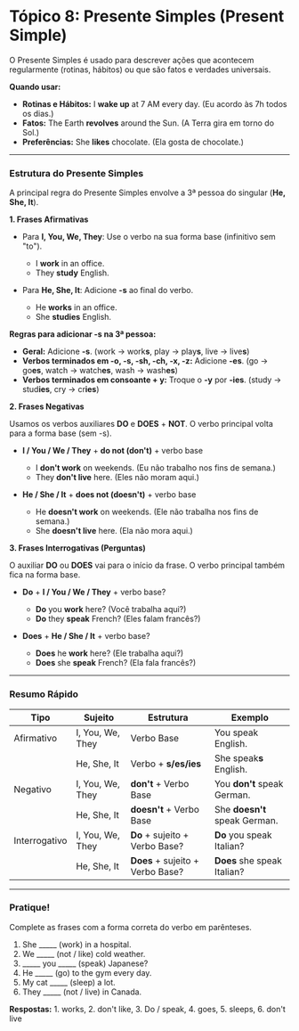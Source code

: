 # Tópico 8: Presente Simples (Present Simple)

O Presente Simples é usado para descrever ações que acontecem regularmente (rotinas, hábitos) ou que são fatos e verdades universais.

**Quando usar:**
*   **Rotinas e Hábitos:** I **wake up** at 7 AM every day. (Eu acordo às 7h todos os dias.)
*   **Fatos:** The Earth **revolves** around the Sun. (A Terra gira em torno do Sol.)
*   **Preferências:** She **likes** chocolate. (Ela gosta de chocolate.)

---

### Estrutura do Presente Simples

A principal regra do Presente Simples envolve a 3ª pessoa do singular (**He, She, It**).

**1. Frases Afirmativas**

*   Para **I, You, We, They**: Use o verbo na sua forma base (infinitivo sem "to").
    *   I **work** in an office.
    *   They **study** English.

*   Para **He, She, It**: Adicione **-s** ao final do verbo.
    *   He **works** in an office.
    *   She **studies** English.

**Regras para adicionar -s na 3ª pessoa:**
*   **Geral:** Adicione **-s**. (work -> work**s**, play -> play**s**, live -> live**s**)
*   **Verbos terminados em -o, -s, -sh, -ch, -x, -z:** Adicione **-es**. (go -> go**es**, watch -> watch**es**, wash -> wash**es**)
*   **Verbos terminados em consoante + y:** Troque o **-y** por **-ies**. (study -> stud**ies**, cry -> cr**ies**)

**2. Frases Negativas**

Usamos os verbos auxiliares **DO** e **DOES** + **NOT**. O verbo principal volta para a forma base (sem -s).

*   **I / You / We / They** + **do not (don't)** + verbo base
    *   I **don't work** on weekends. (Eu não trabalho nos fins de semana.)
    *   They **don't live** here. (Eles não moram aqui.)

*   **He / She / It** + **does not (doesn't)** + verbo base
    *   He **doesn't work** on weekends. (Ele não trabalha nos fins de semana.)
    *   She **doesn't live** here. (Ela não mora aqui.)

**3. Frases Interrogativas (Perguntas)**

O auxiliar **DO** ou **DOES** vai para o início da frase. O verbo principal também fica na forma base.

*   **Do** + **I / You / We / They** + verbo base?
    *   **Do** you **work** here? (Você trabalha aqui?)
    *   **Do** they **speak** French? (Eles falam francês?)

*   **Does** + **He / She / It** + verbo base?
    *   **Does** he **work** here? (Ele trabalha aqui?)
    *   **Does** she **speak** French? (Ela fala francês?)

---

### Resumo Rápido

| Tipo        | Sujeito             | Estrutura                                   | Exemplo                    |
|-------------|---------------------|---------------------------------------------|----------------------------|
| Afirmativo  | I, You, We, They    | Verbo Base                                  | You speak English.         |
|             | He, She, It         | Verbo + **s/es/ies**                        | She speak**s** English.    |
| Negativo    | I, You, We, They    | **don't** + Verbo Base                      | You **don't** speak German.|
|             | He, She, It         | **doesn't** + Verbo Base                    | She **doesn't** speak German.|
| Interrogativo | I, You, We, They  | **Do** + sujeito + Verbo Base?              | **Do** you speak Italian?  |
|             | He, She, It         | **Does** + sujeito + Verbo Base?            | **Does** she speak Italian?|

---

### Pratique!

Complete as frases com a forma correta do verbo em parênteses.

1.  She \_\_\_\_\_ (work) in a hospital.
2.  We \_\_\_\_\_ (not / like) cold weather.
3.  \_\_\_\_\_ you \_\_\_\_\_ (speak) Japanese?
4.  He \_\_\_\_\_ (go) to the gym every day.
5.  My cat \_\_\_\_\_ (sleep) a lot.
6.  They \_\_\_\_\_ (not / live) in Canada.

**Respostas:** 1. works, 2. don't like, 3. Do / speak, 4. goes, 5. sleeps, 6. don't live 